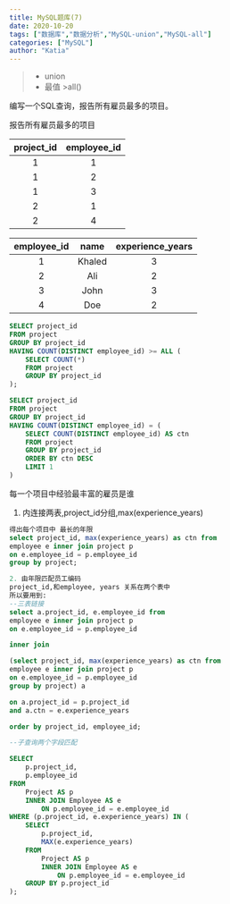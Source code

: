 ```yaml
---
title: MySQL题库(7)
date: 2020-10-20
tags: ["数据库","数据分析","MySQL-union","MySQL-all"]
categories: ["MySQL"]
author: "Katia"
---
```


> * union
> * 最值 >all()

<!--more-->

编写一个SQL查询，报告所有雇员最多的项目。

报告所有雇员最多的项目

| project_id  | employee_id |
|  :-------: |:-------: |
| 1           | 1           |
| 1           | 2           |
| 1           | 3           |
| 2           | 1           |
| 2           | 4           |

| employee_id | name   | experience_years |
|  :-------: |:-------: |:-------: |
| 1           | Khaled | 3                |
| 2           | Ali    | 2                |
| 3           | John   | 3                |
| 4           | Doe    | 2                |

```sql
SELECT project_id
FROM project
GROUP BY project_id
HAVING COUNT(DISTINCT employee_id) >= ALL (
	SELECT COUNT(*)
	FROM project
	GROUP BY project_id
);

SELECT project_id
FROM project
GROUP BY project_id
HAVING COUNT(DISTINCT employee_id) = (
	SELECT COUNT(DISTINCT employee_id) AS ctn
	FROM project
	GROUP BY project_id
	ORDER BY ctn DESC
	LIMIT 1
)
```

每一个项目中经验最丰富的雇员是谁
1. 内连接两表,project_id分组,max(experience_years)
```sql
得出每个项目中 最长的年限
select project_id, max(experience_years) as ctn from 
employee e inner join project p 
on e.employee_id = p.employee_id
group by project;

2. 由年限匹配员工编码
project_id,和employee, years 关系在两个表中
所以要用到:
--三表链接
select a.project_id, e.employee_id from
employee e inner join project p 
on e.employee_id = p.employee_id

inner join 

(select project_id, max(experience_years) as ctn from 
employee e inner join project p 
on e.employee_id = p.employee_id
group by project) a 

on a.project_id = p.project_id
and a.ctn = e.experience_years

order by project_id, employee_id;

--子查询两个字段匹配

SELECT
	p.project_id,
	p.employee_id
FROM
	Project AS p
	INNER JOIN Employee AS e
		ON p.employee_id = e.employee_id
WHERE (p.project_id, e.experience_years) IN (
	SELECT
		p.project_id,
		MAX(e.experience_years)
	FROM
		Project AS p
		INNER JOIN Employee AS e
			ON p.employee_id = e.employee_id
	GROUP BY p.project_id
);

```